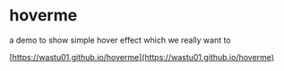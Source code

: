 # hoverme
a demo to show simple hover effect which we really want to

[https://wastu01.github.io/hoverme](https://wastu01.github.io/hoverme)
